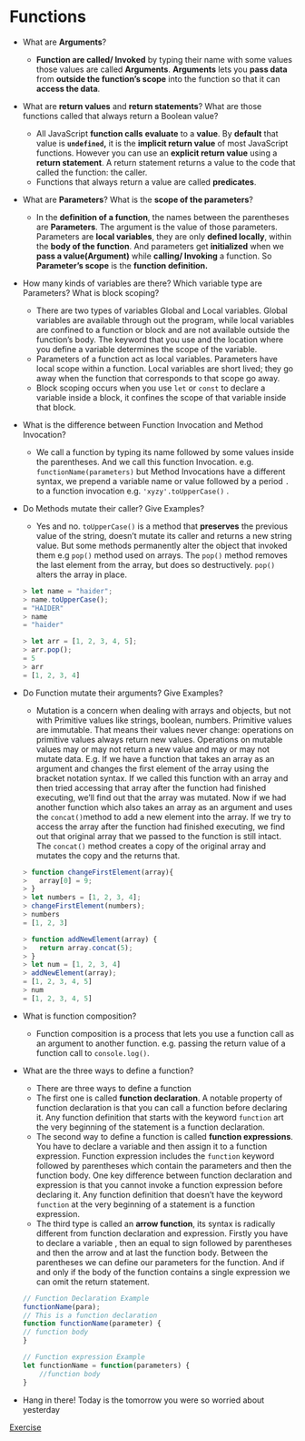 # Functions

- What are **Arguments**?
    - **Function are called/ Invoked** by typing their name with some values those values are called **Arguments**. **Arguments** lets you **pass data** from **outside the function’s scope** into the function so that it can **access the data**.
- What are **return values** and **return statements**? What are those functions called that always return a Boolean value?
    - All JavaScript **function calls** **evaluate** to a **value**. By **default** that value is **`undefined`,** it is the **implicit return value** of most JavaScript functions. However you can use an **explicit return value** using a **return statement**. A return statement returns a value to the code that called the function: the caller.
    - Functions that always return a value are called **predicates**.
- What are **Parameters**? What is the **scope of the parameters**?
    - In the **definition of a function**, the names between the parentheses are **Parameters**. The argument is the value of those parameters. Parameters are **local variables**, they are only **defined locally**, within the **body of the function**. And parameters get **initialized** when we **pass a value(Argument)** while **calling/ Invoking** a function. So **Parameter’s scope** is the **function definition.**
- How many kinds of variables are there? Which variable type are Parameters? What is block scoping?
    - There are two types of variables Global and Local variables. Global variables are available through out the program, while local variables are confined to a function or block and are not available outside the function’s body. The keyword that you use and the location where you define a variable determines the scope of the variable.
    - Parameters of a function act as local variables. Parameters have local scope within a function. Local variables are short lived; they go away when the function that corresponds to that scope go away.
    - Block scoping occurs when you use `let` or `const` to declare a variable inside a block, it confines the scope of that variable inside that block.
- What is the difference between Function Invocation and Method Invocation?
    - We call a function by typing its name followed by some values inside the parentheses. And we call this function Invocation. e.g. `functionName(parameters)` but Method Invocations have a different syntax, we prepend a variable name or value followed by a period `.` to a function invocation e.g. `'xyzy'.toUpperCase()` .
- Do Methods mutate their caller? Give Examples?
    - Yes and no. `toUpperCase()` is a method that **preserves** the previous value of the string, doesn’t mutate its caller and returns a new string value. But some methods permanently alter the object that invoked them e.g `pop()` method used on arrays. The `pop()` method removes the last element from the array, but does so destructively. `pop()` alters the array in place.
    
    ```jsx
    > let name = "haider";
    > name.toUpperCase();
    = "HAIDER"
    > name
    = "haider"
    
    > let arr = [1, 2, 3, 4, 5];
    > arr.pop();
    = 5
    > arr
    = [1, 2, 3, 4]
    
    ```
    
- Do Function mutate their arguments? Give Examples?
    - Mutation is a concern when dealing with arrays and objects, but not with Primitive values like strings, boolean, numbers. Primitive values are immutable. That means their values never change: operations on primitive values always return new values. Operations on mutable values may or may not return a new value and may or may not mutate data. E.g. If we have a function that takes an array as an argument and changes the first element of the array using the bracket notation syntax. If we called this function with an array and then tried accessing that array after the function had finished executing, we’ll find out that the array was mutated. Now if we had another function which also takes an array as an argument and uses the `concat()`method to add a new element into the array. If we try to access the array after the function had finished executing, we find out that original array that we passed to the function is still intact.  The `concat()` method creates a copy of the original array and mutates the copy and the returns that.
    
    ```jsx
    > function changeFirstElement(array){
    >   array[0] = 9;
    > }
    > let numbers = [1, 2, 3, 4];
    > changeFirstElement(numbers);
    > numbers
    = [1, 2, 3]
    
    > function addNewElement(array) {
    >   return array.concat(5);
    > }
    > let num = [1, 2, 3, 4]
    > addNewElement(array);
    = [1, 2, 3, 4, 5]
    > num
    = [1, 2, 3, 4, 5]
    ```
    
- What is function composition?
    - Function composition is a process that lets you use a function call as an argument to another function. e.g. passing the return value of a function call to `console.log()`.
- What are the three ways to define a function?
    - There are three ways to define a function
    - The first one is called **function declaration**. A notable property of function declaration is that you can call a function before declaring it. Any function definition that starts with the keyword `function` art the very beginning of the statement is a function declaration.
    - The second way to define a function is called **function expressions**. You have to declare a variable and then assign it to a function expression. Function expression includes the `function` keyword followed by parentheses which contain the parameters and then the function body. One key difference between function declaration and expression is that you cannot invoke a function expression before declaring it. Any function definition that doesn’t have the keyword `function` at the very beginning of a statement is a function expression.
    - The third type is called an **arrow function**, its syntax is radically different from function declaration and expression. Firstly you have to declare a variable , then an equal to sign followed by parentheses and then the arrow and at last the function body. Between the parentheses we can define our parameters for the function. And if and only if the body of the function contains a single expression we can omit the return statement.
    
    ```jsx
    // Function Declaration Example 
    functionName(para);
    // This is a function declaration
    function functionName(parameter) {
    // function body
    }
    
    // Function expression Example
    let functionName = function(parameters) {
    	//function body
    }
    ```
    
- Hang in there! Today is the tomorrow you were so worried about yesterday

[Exercise](https://www.notion.so/Exercise-bd4ffa29044441f7ab8d227e7d3c7a87)